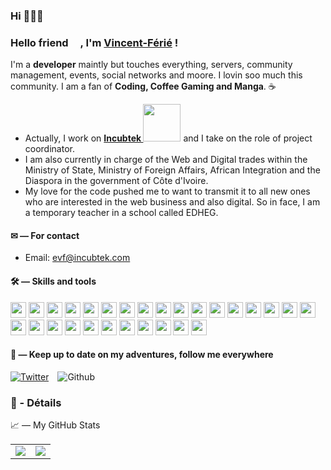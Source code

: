 ### Hi 🙋🏾‍♂️


### Hello friend <img src="https://github.com/thomasbnt/thomasbnt/raw/me/assets/hi.gif" width="15px">, I'm [Vincent-Férié](https://www.linkedin.com/in/vincent-ferie-ekissi-ekissi/) !

I'm a **developer** maintly but touches everything, servers, community management, events, social networks and moore. I lovin soo much this community. I am a fan of **Coding, Coffee Gaming and Manga**. ☕

- Actually, I work on **[Incubtek <img src="https://drive.google.com/file/d/16EqdDwtZA4dFE6pduJVWnsYlVbt1Sg-v/view?usp=sharing" width="60px">](#)** and I take on the role of project coordinator.
- I am also currently in charge of the Web and Digital trades within the Ministry of State, Ministry of Foreign Affairs, African Integration and the Diaspora in the government of Côte d'Ivoire.
- My love for the code pushed me to want to transmit it to all new ones who are interested in the web business and also digital. So in face, I am a temporary teacher in a school called EDHEG.

#### ✉ — For contact

- Email: evf@incubtek.com

#### 🛠 — Skills and tools

<div>
<img src="https://cdn.jsdelivr.net/gh/devicons/devicon/icons/html5/html5-original-wordmark.svg"  height="25" />       
<img src="https://cdn.jsdelivr.net/gh/devicons/devicon/icons/css3/css3-original-wordmark.svg" height="25" />
<img src="https://cdn.jsdelivr.net/gh/devicons/devicon/icons/sass/sass-original.svg" height="25" />
<img src="https://cdn.jsdelivr.net/gh/devicons/devicon/icons/bootstrap/bootstrap-original.svg" height="25" />
<img src="https://cdn.jsdelivr.net/gh/devicons/devicon/icons/javascript/javascript-original.svg" height="25" />
<img src="https://cdn.jsdelivr.net/gh/devicons/devicon/icons/nodejs/nodejs-original-wordmark.svg" height="25" />
<img src="https://cdn.jsdelivr.net/gh/devicons/devicon/icons/apache/apache-original-wordmark.svg" height="25" />
<img src="https://cdn.jsdelivr.net/gh/devicons/devicon/icons/linux/linux-original.svg" height="25" />
<img src="https://cdn.jsdelivr.net/gh/devicons/devicon/icons/xd/xd-plain.svg" height="25" />
<img src="https://cdn.jsdelivr.net/gh/devicons/devicon/icons/figma/figma-original.svg" height="25" />
<img src="https://cdn.jsdelivr.net/gh/devicons/devicon/icons/php/php-original.svg" height="25" />
<img src="https://cdn.jsdelivr.net/gh/devicons/devicon/icons/phpstorm/phpstorm-original-wordmark.svg" height="25" />
<img src="https://cdn.jsdelivr.net/gh/devicons/devicon/icons/intellij/intellij-original-wordmark.svg" height="25" />
<img src="https://cdn.jsdelivr.net/gh/devicons/devicon/icons/visualstudio/visualstudio-plain.svg" height="25" />
<img src="https://cdn.jsdelivr.net/gh/devicons/devicon/icons/laravel/laravel-plain-wordmark.svg" height="25" />
<img src="https://cdn.jsdelivr.net/gh/devicons/devicon/icons/symfony/symfony-original-wordmark.svg" height="25" />
<img src="https://cdn.jsdelivr.net/gh/devicons/devicon/icons/codeigniter/codeigniter-plain-wordmark.svg" height="25" />
<img src="https://cdn.jsdelivr.net/gh/devicons/devicon/icons/wordpress/wordpress-original.svg" height="25" />
<img src="https://cdn.jsdelivr.net/gh/devicons/devicon/icons/heroku/heroku-original-wordmark.svg" height="25" />
<img src="https://cdn.jsdelivr.net/gh/devicons/devicon/icons/github/github-original-wordmark.svg" height="25" />
<img src="https://cdn.jsdelivr.net/gh/devicons/devicon/icons/github/github-original-wordmark.svg" height="25" />
<img src="https://cdn.jsdelivr.net/gh/devicons/devicon/icons/git/git-original-wordmark.svg" height="25" />
<img src="https://cdn.jsdelivr.net/gh/devicons/devicon/icons/flutter/flutter-original.svg" height="25" />
<img src="https://cdn.jsdelivr.net/gh/devicons/devicon/icons/docker/docker-original-wordmark.svg" height="25" />
<img src="https://cdn.jsdelivr.net/gh/devicons/devicon/icons/jenkins/jenkins-original.svg" height="25" />
<img src="https://cdn.jsdelivr.net/gh/devicons/devicon/icons/mysql/mysql-original-wordmark.svg" height="25" />
<img src="https://cdn.jsdelivr.net/gh/devicons/devicon/icons/postgresql/postgresql-original-wordmark.svg" height="25" />
<img src="https://cdn.jsdelivr.net/gh/devicons/devicon/icons/microsoftsqlserver/microsoftsqlserver-plain-wordmark.svg" height="25" />

  
  #### 🍃 — Keep up to date on my adventures, follow me everywhere

[![Twitter](https://img.shields.io/twitter/follow/20100_CurTis?label=Follow%20me&style=social)](https://twitter.com/20100_CurTis) 
<span style="margin-right:10px"></span>
![Github](https://img.shields.io/github/followers/arshey?style=social)
          
          
 ### 🧰 - Détails
<summary>📈 — My GitHub Stats</summary>
<table>
  <tr>
    <td align="center">
      <img src="https://github-readme-stats.vercel.app/api?username=arshey"/>
    </td>
    <td align="center">
      <img src="https://github-readme-stats.vercel.app/api/top-langs/?username=arshey&layout=compact&hide_border=true"/>
    </td>
  </tr>
</table>
</details>

          
          
          

          
          
          

</div>
